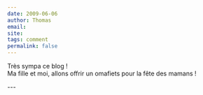 ```yaml
---
date: 2009-06-06
author: Thomas
email: 
site: 
tags: comment
permalink: false
---
```


<p>Très sympa ce blog !<br />
Ma fille et moi, allons offrir un omafiets pour la fête des mamans !</p>
---